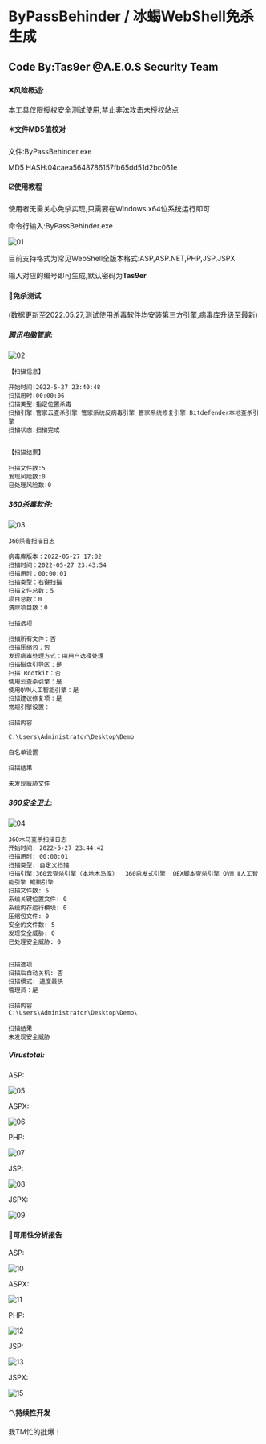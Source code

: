 # ByPassBehinder / 冰蝎WebShell免杀生成

## Code By:Tas9er @A.E.0.S Security Team

##### 

#### :x:风险概述:

本工具仅限授权安全测试使用,禁止非法攻击未授权站点



#### :eight_pointed_black_star:文件MD5值校对

文件:ByPassBehinder.exe

MD5 HASH:04caea5648786157fb65dd51d2bc061e



#### :ballot_box_with_check:使用教程

使用者无需关心免杀实现,只需要在Windows x64位系统运行即可

命令行输入:ByPassBehinder.exe

![01](/image/01.jpg)

目前支持格式为常见WebShell全版本格式:ASP,ASP.NET,PHP,JSP,JSPX

输入对应的编号即可生成,默认密码为**Tas9er**



#### :trident:免杀测试

(数据更新至2022.05.27,测试使用杀毒软件均安装第三方引擎,病毒库升级至最新)

##### **腾讯电脑管家:**

![02](/image/02.jpg)

```
【扫描信息】

开始时间:2022-5-27 23:40:48
扫描用时:00:00:06
扫描类型:指定位置杀毒
扫描引擎:管家云查杀引擎 管家系统反病毒引擎 管家系统修复引擎 Bitdefender本地查杀引擎 
扫描状态:扫描完成


【扫描结果】

扫描文件数:5
发现风险数:0
已处理风险数:0
```



##### **360杀毒软件:**

![03](/image/03.jpg)

```
360杀毒扫描日志

病毒库版本：2022-05-27 17:02
扫描时间：2022-05-27 23:43:54
扫描用时：00:00:01
扫描类型：右键扫描
扫描文件总数：5
项目总数：0
清除项目数：0

扫描选项

扫描所有文件：否
扫描压缩包：否
发现病毒处理方式：由用户选择处理
扫描磁盘引导区：是
扫描 Rootkit：否
使用云查杀引擎：是
使用QVM人工智能引擎：是
扫描建议修复项：是
常规引擎设置：

扫描内容

C:\Users\Administrator\Desktop\Demo

白名单设置

扫描结果

未发现威胁文件
```



##### 360安全卫士:

![04](/image/04.jpg)

```
360木马查杀扫描日志
开始时间: 2022-5-27 23:44:42
扫描用时: 00:00:01
扫描类型: 自定义扫描
扫描引擎:360云查杀引擎（本地木马库）  360启发式引擎  QEX脚本查杀引擎 QVM Ⅱ人工智能引擎 鲲鹏引擎  
扫描文件数: 5
系统关键位置文件: 0
系统内存运行模块: 0
压缩包文件: 0
安全的文件数: 5
发现安全威胁: 0
已处理安全威胁: 0


扫描选项
扫描后自动关机: 否
扫描模式: 速度最快
管理员：是

扫描内容
C:\Users\Administrator\Desktop\Demo\

扫描结果
未发现安全威胁
```



##### Virustotal:

ASP:

![05](/image/05.jpg)



ASPX:

![06](/image/06.jpg)

PHP:

![07](/image/07.jpg)

JSP:

![08](/image/08.jpg)

JSPX:

![09](/image/09.jpg)



#### :100:可用性分析报告

ASP:

![10](/image/10.jpg)



ASPX:

![11](/image/11.jpg)



PHP:

![12](/image/12.png)



JSP:

![13](/image/13.jpg)



JSPX:

![15](/image/15.jpg)



#### :part_alternation_mark:持续性开发

我TM忙的批爆！

